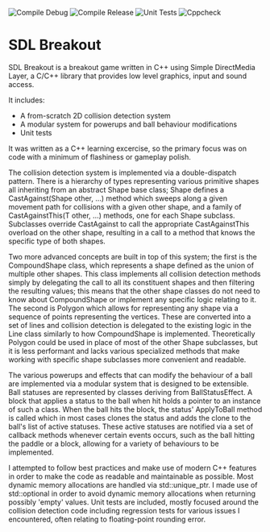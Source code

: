 ![Compile Debug](https://github.com/Autoquark/SdlBreakout/workflows/Compile%20Debug/badge.svg)
![Compile Release](https://github.com/Autoquark/SdlBreakout/workflows/Compile%20Release/badge.svg)
![Unit Tests](https://github.com/Autoquark/SdlBreakout/workflows/Unit%20Tests/badge.svg)
![Cppcheck](https://github.com/Autoquark/SdlBreakout/workflows/cppcheck/badge.svg)

# SDL Breakout

SDL Breakout is a breakout game written in C++ using Simple DirectMedia Layer, a C/C++ library that provides low level graphics, input and sound access.

It includes:

- A from-scratch 2D collision detection system
- A modular system for powerups and ball behaviour modifications
- Unit tests

It was written as a C++ learning excercise, so the primary focus was on code with a minimum of flashiness or gameplay polish.

The collision detection system is implemented via a double-dispatch pattern. There is a hierarchy of types representing various primitive shapes all inheriting from an abstract Shape base class; Shape defines a CastAgainst(Shape other, ...) method which sweeps along a given movement path for collisions with a given other shape, and a family of CastAgainstThis(T other, ...) methods, one for each Shape subclass. Subclasses override CastAgainst to call the appropriate CastAgainstThis overload on the other shape, resulting in a call to a method that knows the specific type of both shapes.

Two more advanced concepts are built in top of this system; the first is the CompoundShape class, which represents a shape defined as the union of multiple other shapes. This class implements all collision detection methods simply by delegating the call to all its constituent shapes and then filtering the resulting values; this means that the other shape classes do not need to know about CompoundShape or implement any specific logic relating to it.
The second is Polygon which allows for representing any shape via a sequence of points representing the vertices. These are converted into a set of lines and collision detection is delegated to the existing logic in the Line class similarly to how CompoundShape is implemented. Theoretically Polygon could be used in place of most of the other Shape subclasses, but it is less performant and lacks various specialized methods that make working with specific shape subclasses more convenient and readable.

The various powerups and effects that can modify the behaviour of a ball are implemented via a modular system that is designed to be extensible. Ball statuses are represented by classes deriving from BallStatusEffect. A block that applies a status to the ball when hit holds a pointer to an instance of such a class. When the ball hits the block, the status' ApplyToBall method is called which in most cases clones the status and adds the clone to the ball's list of active statuses. These active statuses are notified via a set of callback methods whenever certain events occurs, such as the ball hitting the paddle or a block, allowing for a variety of behaviours to be implemented.

I attempted to follow best practices and make use of modern C++ features in order to make the code as readable and maintainable as possible. Most dynamic memory allocations are handled via std::unique_ptr. I made use of std::optional in order to avoid dynamic memory allocations when returning possibly 'empty' values. Unit tests are included, mostly focused around the collision detection code including regression tests for various issues I encountered, often relating to floating-point rounding error.
